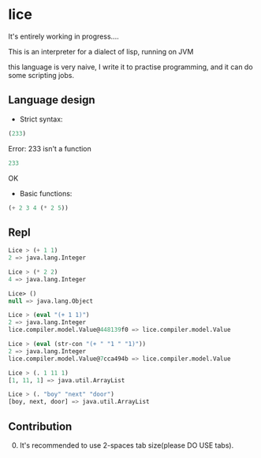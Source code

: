 # lice

It's entirely working in progress....

This is an interpreter for a dialect of lisp, running on JVM

this language is very naive, I write it to practise programming, and it can do some scripting jobs.

## Language design

+ Strict syntax:

```lisp
(233)
```

Error: 233 isn't a function

```lisp
233
```

OK

+ Basic functions:

```lisp
(+ 2 3 4 (* 2 5))
```

## Repl

```lisp
Lice > (+ 1 1)
2 => java.lang.Integer

Lice > (* 2 2)
4 => java.lang.Integer

Lice> ()
null => java.lang.Object

Lice > (eval "(+ 1 1)")
2 => java.lang.Integer
lice.compiler.model.Value@448139f0 => lice.compiler.model.Value

Lice > (eval (str-con "(+ " "1 " "1)"))
2 => java.lang.Integer
lice.compiler.model.Value@7cca494b => lice.compiler.model.Value

Lice > (. 1 11 1)
[1, 11, 1] => java.util.ArrayList

Lice > (. "boy" "next" "door")
[boy, next, door] => java.util.ArrayList
```

## Contribution

0. It's recommended to use 2-spaces tab size(please DO USE tabs).




